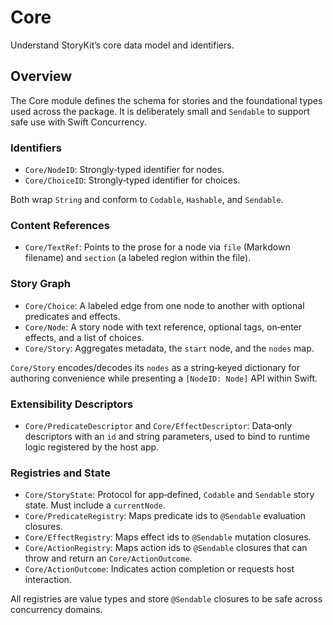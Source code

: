 # Core

Understand StoryKit’s core data model and identifiers.

## Overview

The Core module defines the schema for stories and the foundational types used across the package. It is deliberately small and `Sendable` to support safe use with Swift Concurrency.

### Identifiers

- ``Core/NodeID``: Strongly‑typed identifier for nodes.
- ``Core/ChoiceID``: Strongly‑typed identifier for choices.

Both wrap `String` and conform to `Codable`, `Hashable`, and `Sendable`.

### Content References

- ``Core/TextRef``: Points to the prose for a node via `file` (Markdown filename) and `section` (a labeled region within the file).

### Story Graph

- ``Core/Choice``: A labeled edge from one node to another with optional predicates and effects.
- ``Core/Node``: A story node with text reference, optional tags, on‑enter effects, and a list of choices.
- ``Core/Story``: Aggregates metadata, the `start` node, and the `nodes` map.

``Core/Story`` encodes/decodes its `nodes` as a string‑keyed dictionary for authoring convenience while presenting a `[NodeID: Node]` API within Swift.

### Extensibility Descriptors

- ``Core/PredicateDescriptor`` and ``Core/EffectDescriptor``: Data‑only descriptors with an `id` and string parameters, used to bind to runtime logic registered by the host app.

### Registries and State

- ``Core/StoryState``: Protocol for app‑defined, `Codable` and `Sendable` story state. Must include a `currentNode`.
- ``Core/PredicateRegistry``: Maps predicate ids to `@Sendable` evaluation closures.
- ``Core/EffectRegistry``: Maps effect ids to `@Sendable` mutation closures.
- ``Core/ActionRegistry``: Maps action ids to `@Sendable` closures that can throw and return an ``Core/ActionOutcome``.
- ``Core/ActionOutcome``: Indicates action completion or requests host interaction.

All registries are value types and store `@Sendable` closures to be safe across concurrency domains.

